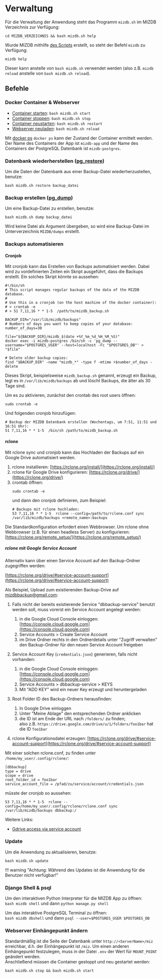 Verwaltung
=======

Für die Verwaltung der Anwendung steht das Programm `mizdb.sh` im MIZDB Verzeichnis zur Verfügung:

```shell
cd MIZDB_VERZEICHNIS && bash mizdb.sh help
```

Wurde MIZDB mithilfe [des Scripts](install.md) erstellt, so steht der Befehl `mizdb` zu Verfügung:

```shell
mizdb help
```

Dieser kann anstelle von `bash mizdb.sh` verwendet werden (also z.B. `mizdb reload` anstelle
von `bash mizdb.sh reload`).

## Befehle

### Docker Container & Webserver

* [Container starten](https://docs.docker.com/engine/reference/commandline/compose_up/): `bash mizdb.sh start`
* [Container stoppen](https://docs.docker.com/engine/reference/commandline/compose_down/): `bash mizdb.sh stop`
* [Container neustarten](https://docs.docker.com/engine/reference/commandline/restart/): `bash mizdb.sh restart`
* [Webserver neuladen](https://httpd.apache.org/docs/current/stopping.html#graceful): `bash mizdb.sh reload`

Mit [docker ps](https://docs.docker.com/engine/reference/commandline/ps/) `docker ps` kann der Zustand der Container
ermittelt werden.  
Der Name des Containers der App ist `mizdb-app` und der Name des Containers der PostgreSQL Datenbank
ist `mizdb-postgres`.

### Datenbank wiederherstellen ([pg_restore](https://www.postgresql.org/docs/current/app-pgrestore.html))

Um die Daten der Datenbank aus einer Backup-Datei wiederherzustellen, benutze:

```shell
bash mizdb.sh restore backup_datei 
```

### Backup erstellen ([pg_dump](https://www.postgresql.org/docs/current/app-pgdump.html))

Um eine Backup-Datei zu erstellen, benutze:

```shell
bash mizdb.sh dump backup_datei
```

Wird keine Datei als Argument übergeben, so wird eine Backup-Datei im Unterverzeichnis `MIZDB/dumps` erstellt.

### Backups automatisieren

#### Cronjob

Mit cronjob kann das Erstellen von Backups automatisiert werden. Dabei wird zu vordefinierten Zeiten ein Skript
ausgeführt, dass die Backups erstellt. Ein solches Skript könnte so aussehen:

```shell
#!/bin/sh  
# This script manages regular backups of the data of the MIZDB database.  
#  
# Use this in a cronjob (on the host machine of the docker container):  
# > crontab -e  
# > 51 7,11,16 * * 1-5  /path/to/mizdb_backup.sh  

BACKUP_DIR="/var/lib/mizdb/backups"  
# Numbers of days you want to keep copies of your database:  
number_of_days=30  
  
file="${BACKUP_DIR}/mizdb_$(date +%Y_%m_%d_%H_%M_%S)"  
docker exec -i mizdb-postgres /bin/sh -c 'pg_dump --username="$POSTGRES_USER" --host=localhost -Fc "$POSTGRES_DB"' > "$file"
  
# Delete older backup copies:  
find "$BACKUP_DIR" -name "mizdb_*" -type f -mtime +$number_of_days -delete
```

Dieses Skript, beispielsweise `mizdb_backup.sh` genannt, erzeugt ein Backup, legt es in `/var/lib/mizdb/backups` ab und löscht Backups, die älter als 30 Tage sind.

Um es zu aktivieren, zunächst den crontab des root users öffnen:

```shell
sudo crontab -e
```

Und folgenden cronjob hinzufügen:

```
# Backup der MIZDB Datenbank erstellen (Wochentags, um 7:51, 11:51 und 16:51 Uhr):
51 7,11,16 * * 1-5  /bin/sh /path/to/mizdb_backup.sh  
```

#### rclone

Mit rclone sync und cronjob kann das Hochladen der Backups auf ein Google Drive automatisiert werden.

1. rclone installieren: [https://rclone.org/install/](https://rclone.org/install/)
2. rclone für Google Drive konfigurieren: [https://rclone.org/drive/](https://rclone.org/drive/)
3. crontab öffnen:
    ```shell
    sudo crontab -e
    ```
   und dann den cronjob definieren, zum Beispiel:
    ```shell
   # Backups mit rclone hochladen:
    53 7,11,16 * * 1-5  rclone --config=/path/to/rclone.conf sync /var/lib/mizdb/backups <remote_name>:backups
    ```

Die Standardkonfiguration erfordert einen Webbrowser.
Um rclone ohne Webbrowser (z.B. für einen headless Server) zu
konfigurieren: [https://rclone.org/remote_setup/](https://rclone.org/remote_setup/)

##### rclone mit Google Service Account

Alternativ kann über einen Service Account auf den Backup-Ordner zugegriffen werden:

[https://rclone.org/drive/#service-account-support](https://rclone.org/drive/#service-account-support)

Als Beispiel, Upload zum existierenden Backup-Drive auf mizdbbackup@gmail.com:

1. Falls nicht der bereits existierende Service "dbbackup-service" benutzt werden soll, muss
   vorerst ein Service Account angelegt werden:
    1. in die Google Cloud Console einloggen: [https://console.cloud.google.com](https://console.cloud.google.com)
    2. Service Accounts > Create Service Account
    3. im Drive Ordner rechts in den Ordnerdetails unter "Zugriff verwalten" den Backup-Ordner für den neuen Service
       Account freigeben

2. Service Account Key (`credentials.json`) generieren, falls nicht vorhanden:
    1. in die Google Cloud Console einloggen: [https://console.cloud.google.com](https://console.cloud.google.com)
    2. Service Accounts > dbbackup-service > KEYS
    3. Mit "ADD KEY" wird ein neuer Key erzeugt und heruntergeladen

3. Root Folder ID des Backup-Ordners herausfinden:
    1. In Google Drive einloggen
    2. Unter "Meine Ablage" den entsprechenden Ordner anklicken
    3. die ID ist am Ende der URL nach `/folders/` zu finden;  
       also z.B. `https://drive.google.com/drive/u/1/folders/foo1bar` hat die ID `foo1bar`

4. rclone Konfigurationsdatei
   erzeugen: [https://rclone.org/drive/#service-account-support](https://rclone.org/drive/#service-account-support)

Mit einer solchen rclone.conf, zu finden unter `/home/my_user/.config/rclone/`:

```
[dbbackup]
type = drive
scope = drive
root_folder_id = foo1bar
service_account_file = /pfad/zu/service/account/credentials.json
```

müsste der cronjob so aussehen:

```
53 7,11,16 * * 1-5  rclone --config=/home/my_user/.config/rclone/rclone.conf sync /var/lib/mizdb/backups dbbackup:/
```

Weitere Links:

* [Gdrive access via service account](https://forum.rclone.org/t/gdrive-access-via-service-account/17926)

### Update

Um die Anwendung zu aktualisieren, benutze:

```shell
bash mizdb.sh update
```

[comment]: <> (@formatter:off)  
!!! warning "Achtung: Während des Updates ist die Anwendung für die Benutzer nicht verfügbar!"  
  
[comment]: <> (@formatter:on)

### Django Shell & psql

Um den interaktiven Python Interpreter für die MIZDB App zu öffnen:  
`bash mizdb shell` und dann `python manage.py shell`

Um das interaktive PostgreSQL Terminal zu öffnen:  
`bash mizdb dbshell` und dann `psql --user=$POSTGRES_USER $POSTGRES_DB`

### Webserver Einhängepunkt ändern

Standardmäßig ist die Seite der Datenbank unter `http://<ServerName>/miz` erreichbar, d.h. der Einhängepunkt ist `/miz`.
Um einen anderen Einhängepunkt festzulegen, muss in der Datei `.env` der Wert für `MOUNT_POINT` geändert werden.  
Anschließend müssen die Container gestoppt und neu gestartet werden:

```shell
bash mizdb.sh stop && bash mizdb.sh start
```
